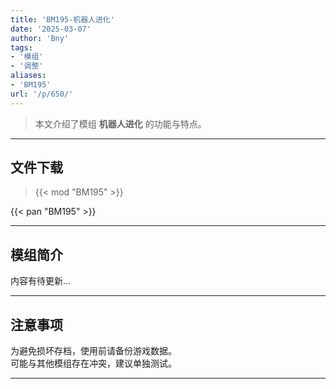 ```yaml
---
title: 'BM195-机器人进化'
date: '2025-03-07'
author: 'Bny'
tags:
- '模组'
- '调整'
aliases:
- 'BM195'
url: '/p/650/'
---
```


> 本文介绍了模组 **机器人进化** 的功能与特点。

---

## 文件下载  

> {{< mod "BM195" >}}  

{{< pan "BM195" >}}  

---

## 模组简介

>  
内容有待更新...  

---

## 注意事项

>  
为避免损坏存档，使用前请备份游戏数据。  
可能与其他模组存在冲突，建议单独测试。  

---

